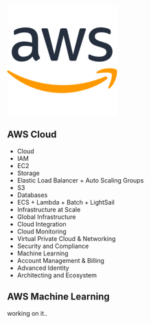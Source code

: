 
![](imgs/aws-small.png)
## AWS Cloud
- Cloud
- IAM
- EC2
- Storage
- Elastic Load Balancer + Auto Scaling Groups
- S3
- Databases
- ECS + Lambda + Batch + LightSail
- Infrastructure at Scale
- Global Infrastructure
- Cloud Integration
- Cloud Monitoring
- Virtual Private Cloud & Networking
- Security and Compliance
- Machine Learning
- Account Management & Billing
- Advanced Identity
- Architecting and Ecosystem

## AWS Machine Learning

working on it..


